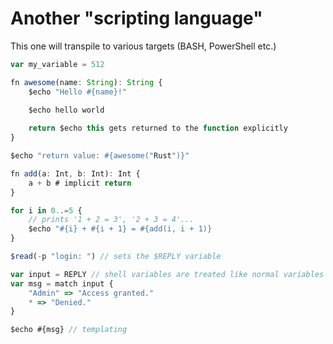 # Another "scripting language"
This one will transpile to various targets (BASH, PowerShell etc.)

```js
var my_variable = 512

fn awesome(name: String): String {
    $echo "Hello #{name}!"
    
    $echo hello world

    return $echo this gets returned to the function explicitly
}

$echo "return value: #{awesome("Rust")}"
```

```js
fn add(a: Int, b: Int): Int {
    a + b # implicit return
}

for i in 0..=5 {
    // prints '1 + 2 = 3', '2 + 3 = 4'...
    $echo "#{i} + #{i + 1} = #{add(i, i + 1)}
}
```

```js
$read(-p "login: ") // sets the $REPLY variable

var input = REPLY // shell variables are treated like normal variables
var msg = match input {
    "Admin" => "Access granted."
    * => "Denied."
}

$echo #{msg} // templating
```